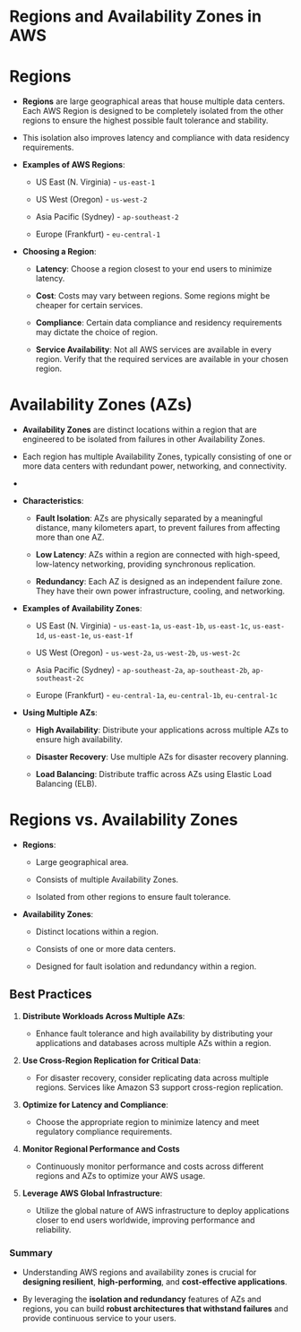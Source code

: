 <h1>Regions and Availability Zones in AWS</h1>

<h1> Regions</h1>

- **Regions** are large geographical areas that house multiple data centers. Each AWS Region is designed to be completely isolated from the other regions to ensure the highest possible fault tolerance and stability.
- This isolation also improves latency and compliance with data residency requirements. 

- **Examples of AWS Regions**:
  
  - US East (N. Virginia) - `us-east-1`
    
  - US West (Oregon) - `us-west-2`
    
  - Asia Pacific (Sydney) - `ap-southeast-2`
    
  - Europe (Frankfurt) - `eu-central-1`
    

- **Choosing a Region**:
  
  - **Latency**: Choose a region closest to your end users to minimize latency.
    
  - **Cost**: Costs may vary between regions. Some regions might be cheaper for certain services.
    
  - **Compliance**: Certain data compliance and residency requirements may dictate the choice of region.
    
  - **Service Availability**: Not all AWS services are available in every region. Verify that the required services are available in your chosen region.
    

<h1>Availability Zones (AZs)</h1>


- **Availability Zones** are distinct locations within a region that are engineered to be isolated from failures in other Availability Zones. 

- Each region has multiple Availability Zones, typically consisting of one or more data centers with redundant power, networking, and connectivity.
- 

- **Characteristics**:
  
  - **Fault Isolation**: AZs are physically separated by a meaningful distance, many kilometers apart, to prevent failures from affecting more than one AZ.
    
  - **Low Latency**: AZs within a region are connected with high-speed, low-latency networking, providing synchronous replication.
    
  - **Redundancy**: Each AZ is designed as an independent failure zone. They have their own power infrastructure, cooling, and networking.
    

- **Examples of Availability Zones**:
  
  - US East (N. Virginia) - `us-east-1a`, `us-east-1b`, `us-east-1c`, `us-east-1d`, `us-east-1e`, `us-east-1f`
    
  - US West (Oregon) - `us-west-2a`, `us-west-2b`, `us-west-2c`
    
  - Asia Pacific (Sydney) - `ap-southeast-2a`, `ap-southeast-2b`, `ap-southeast-2c`
    
  - Europe (Frankfurt) - `eu-central-1a`, `eu-central-1b`, `eu-central-1c`
    

- **Using Multiple AZs**:
  
  - **High Availability**: Distribute your applications across multiple AZs to ensure high availability.
    
  - **Disaster Recovery**: Use multiple AZs for disaster recovery planning.
    
  - **Load Balancing**: Distribute traffic across AZs using Elastic Load Balancing (ELB).
    


<h1>Regions vs. Availability Zones</h1>


- **Regions**:
  
  - Large geographical area.
    
  - Consists of multiple Availability Zones.
    
  - Isolated from other regions to ensure fault tolerance.
    

- **Availability Zones**:
  
  - Distinct locations within a region.
    
  - Consists of one or more data centers.
    
  - Designed for fault isolation and redundancy within a region.

    

<h2>Best Practices</h2>


1. **Distribute Workloads Across Multiple AZs**:
   
   - Enhance fault tolerance and high availability by distributing your applications and databases across multiple AZs within a region.
     

2. **Use Cross-Region Replication for Critical Data**:
   
   - For disaster recovery, consider replicating data across multiple regions. Services like Amazon S3 support cross-region replication.
     

3. **Optimize for Latency and Compliance**:
   
   - Choose the appropriate region to minimize latency and meet regulatory compliance requirements.
     

4. **Monitor Regional Performance and Costs**
   
   - Continuously monitor performance and costs across different regions and AZs to optimize your AWS usage.
     

5. **Leverage AWS Global Infrastructure**:
    
   - Utilize the global nature of AWS infrastructure to deploy applications closer to end users worldwide, improving performance and reliability.
     
<h3>Summary</h3>

- Understanding AWS regions and availability zones is crucial for **designing resilient**, **high-performing**, and **cost-effective applications**.
  
- By leveraging the **isolation and redundancy** features of AZs and regions, you can build **robust architectures that withstand failures** and provide continuous service to your users.

